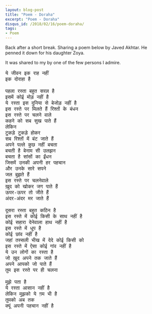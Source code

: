 ```yaml
---
layout: blog-post
title: "Poem - Doraha"
excerpt: "Poem - Doraha"
disqus_id: /2018/02/16/poem-doraha/
tags:
- Poem
---
```


Back after a short break. Sharing a poem below by Javed Akhtar. He penned it down for his daughter Zoya. 

It was shared to my by one of the few persons I admire.

<pre style="font-size:16px">
ये जीवन इक राह नहीं
इक दोराहा है

पहला रस्ता बहुत सरल है
इसमें कोई मोड़ नहीं है
ये रस्ता इस दुनिया से बेजोड़ नहीं है
इस रस्ते पर मिलते हैं रिश्तों के बंधन
इस रस्ते पर चलने वाले 
कहने को सब सुख पाते हैं
लेकिन
टुकड़े टुकड़े होकर 
सब रिश्तों में बंट जाते हैं
अपने पल्ले कुछ नहीं बचता
बचती है बेनाम सी उलझन
बचता है सांसों का ईंधन
जिसमें उनकी अपनी हर पहचान
और उनके सारे सपने
जल बुझते हैं
इस रस्ते पर चलनेवाले
ख़ुद को खोकर जग पाते हैं
ऊपर-ऊपर तो जीते हैं
अंदर-अंदर मर जाते हैं
 
दूसरा रस्ता बहुत कठिन है
इस रस्ते में कोई किसी के साथ नहीं है
कोई सहारा देनेवाला हाथ नहीं है
इस रस्ते में धूप है 
कोई छांव नहीं है
जहां तस्सली भीख में देदे कोई किसी को
इस रस्ते में ऐसा कोई गांव नहीं है
ये उन लोगों का रस्ता है
जो ख़ुद अपने तक जाते हैं
अपने आपको जो पाते हैं
तुम इस रस्ते पर ही चलना
 
मुझे पता है 
ये रस्ता आसान नहीं है
लेकिन मुझको ये ग़म भी है
तुमको अब तक 
क्यूं अपनी पहचान नहीं है
</pre>
